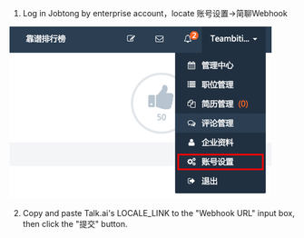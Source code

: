 1. Log in Jobtong by enterprise account，locate 账号设置->简聊Webhook

![](/images/inte-guide/jobtong-1.png)

2. Copy and paste Talk.ai's LOCALE_LINK to the "Webhook URL" input box, then click the "提交" button.
